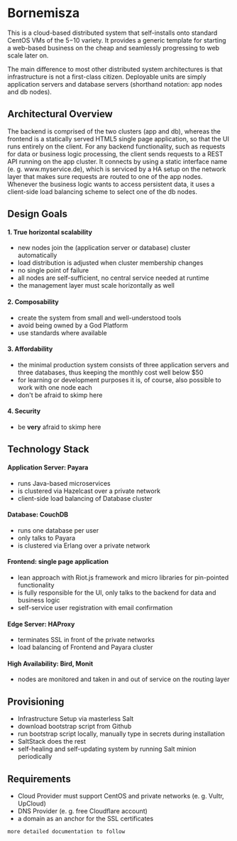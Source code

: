 # Bornemisza
This is a cloud-based distributed system that self-installs onto standard CentOS VMs of the $5-$10 variety.
It provides a generic template for starting a web-based business on the cheap and seamlessly progressing to web scale later on.

The main difference to most other distributed system architectures is that infrastructure is not a first-class citizen. Deployable units are simply application servers and database servers (shorthand notation: app nodes and db nodes).

## Architectural Overview
The backend is comprised of the two clusters (app and db), whereas the frontend is a statically served HTML5 single page application, so that the UI runs entirely on the client. For any backend functionality, such as requests for data or business logic processing, the client sends requests to a REST API running on the app cluster. It connects by using a static interface name (e. g. www&#8203;.myservice.de), which is serviced by a HA setup on the network layer that makes sure requests are routed to one of the app nodes. Whenever the business logic wants to access persistent data, it uses a client-side load balancing scheme to select one of the db nodes.

## Design Goals

#### 1. True horizontal scalability
- new nodes join the (application server or database) cluster automatically
- load distribution is adjusted when cluster membership changes
- no single point of failure
- all nodes are self-sufficient, no central service needed at runtime
- the management layer must scale horizontally as well

#### 2. Composability
- create the system from small and well-understood tools
- avoid being owned by a God Platform
- use standards where available

#### 3. Affordability
- the minimal production system consists of three application servers and three databases, thus keeping the monthly cost well below $50
- for learning or development purposes it is, of course, also possible to work with one node each
- don't be afraid to skimp here

#### 4. Security
- be **very** afraid to skimp here

## Technology Stack

#### Application Server: Payara
- runs Java-based microservices
- is clustered via Hazelcast over a private network
- client-side load balancing of Database cluster

#### Database: CouchDB
- runs one database per user
- only talks to Payara
- is clustered via Erlang over a private network

#### Frontend: single page application
- lean approach with Riot.js framework and micro libraries for pin-pointed functionality
- is fully responsible for the UI, only talks to the backend for data and business logic
- self-service user registration with email confirmation
    
#### Edge Server: HAProxy
- terminates SSL in front of the private networks
- load balancing of Frontend and Payara cluster

#### High Availability: Bird, Monit
- nodes are monitored and taken in and out of service on the routing layer

## Provisioning
- Infrastructure Setup via masterless Salt
- download bootstrap script from Github
- run bootstrap script locally, manually type in secrets during installation
- SaltStack does the rest
- self-healing and self-updating system by running Salt minion periodically

## Requirements
- Cloud Provider must support CentOS and private networks (e. g. Vultr, UpCloud)
- DNS Provider (e. g. free Cloudflare account)
- a domain as an anchor for the SSL certificates

```
more detailed documentation to follow
```
